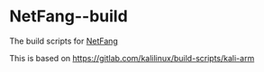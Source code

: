 # NetFang--build
The build scripts for [NetFang](https://github.com/spotlightforbugs/NetFang)

This is based on https://gitlab.com/kalilinux/build-scripts/kali-arm
